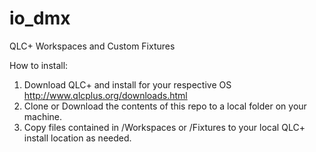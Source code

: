 # io_dmx
QLC+ Workspaces and Custom Fixtures

How to install:
1) Download QLC+ and install for your respective OS http://www.qlcplus.org/downloads.html
2) Clone or Download the contents of this repo to a local folder on your machine.
3) Copy files contained in /Workspaces or /Fixtures to your local QLC+ install location as needed.
